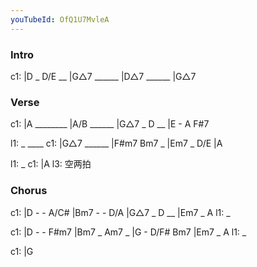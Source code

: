 ```yaml
---
youTubeId: OfQ1U7MvleA
---
```


### Intro

c1: |D _ D/E __ |G△7 ______ |D△7 ______ |G△7

### Verse

c1: |A ________ |A/B ______ |G△7 _ D __ |E - A F#7

l1:  _                             ____
c1: |G△7 ______ |F#m7 Bm7 _ |Em7 _ D/E  |A

l1:  _
c1: |A
l3:  空两拍

### Chorus

c1: |D - - A/C# |Bm7 - - D/A |G△7 _ D __ |Em7 _ A
l1:  _

c1: |D - - F#m7 |Bm7 _ Am7 _ |G - D/F# Bm7 |Em7 _ A 
l1:  _

c1: |G
